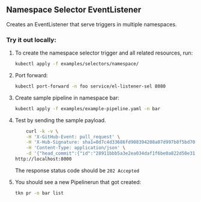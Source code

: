 ## Namespace Selector EventListener

Creates an EventListener that serve triggers in multiple namespaces.

### Try it out locally:

1. To create the namespace selector trigger and all related resources, run:

   ```bash
   kubectl apply -f examples/selectors/namespace/
   ```

2. Port forward:
   ```bash
   kubectl port-forward -n foo service/el-listener-sel 8080
   ```

3. Create sample pipeline in namespace bar:
   ```bash
   kubectl apply -f examples/example-pipeline.yaml -n bar
   ```

3. Test by sending the sample payload.

   ```bash
       curl -k -v \
       -H 'X-GitHub-Event: pull_request' \
       -H 'X-Hub-Signature: sha1=8d7c4d33686fd908394208a07d997b8f5bd70aa6' \
       -H 'Content-Type: application/json' \
       -d '{"head_commit":{"id":"28911bbb5a3e2ea034daf1f6be0a822d50e31e73"},"action": "opened", "pull_request":{"head":{"sha": "28911bbb5a3e2ea034daf1f6be0a822d50e31e73"}},"repository":{"clone_url": "https://github.com/tektoncd/triggers.git", "url":"https://github.com/tektoncd/triggers.git"}}' \
   http://localhost:8000   
   ```

   The response status code should be `202 Accepted`

4. You should see a new Pipelinerun that got created:

   ```bash
   tkn pr -n bar list
   ```

